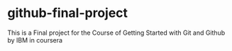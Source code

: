 # github-final-project
This is a Final project for the Course of Getting Started with Git and Github by IBM in coursera
